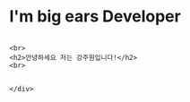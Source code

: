 <!DOCTYPE html>
<html lang="en">
<head>
    <meta charset="UTF-8">
    <meta name="viewport" content="width=device-width, initial-scale=1.0">
    <title>Document</title>
</head>
<body>
    <div class="container">
        <h1>I'm big ears Developer</h1>
        <img src="" >

    <br>
    <h2>안녕하세요 저는 강주원입니다!</h2>
    <br>     
        

    </div>
    
</body>
</html>
